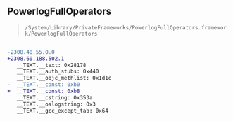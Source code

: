 ## PowerlogFullOperators

> `/System/Library/PrivateFrameworks/PowerlogFullOperators.framework/PowerlogFullOperators`

```diff

-2308.40.55.0.0
+2308.60.188.502.1
   __TEXT.__text: 0x28178
   __TEXT.__auth_stubs: 0x440
   __TEXT.__objc_methlist: 0x1d1c
-  __TEXT.__const: 0xb0
+  __TEXT.__const: 0xb8
   __TEXT.__cstring: 0x353a
   __TEXT.__oslogstring: 0x3
   __TEXT.__gcc_except_tab: 0x64

```
